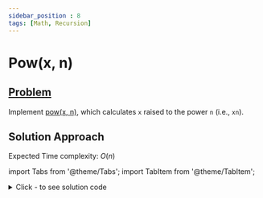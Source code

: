 ```yaml
---
sidebar_position : 8
tags: [Math, Recursion]
---
```


# Pow(x, n)

## [Problem](https://leetcode.com/problems/powx-n/)

<p>Implement <a href="http://www.cplusplus.com/reference/valarray/pow/" target="_blank">pow(x, n)</a>, which calculates <code>x</code> raised to the power <code>n</code> (i.e., <code>xn</code>).</p>

## Solution Approach

Expected Time complexity: $O(n)$

import Tabs from '@theme/Tabs';
import TabItem from '@theme/TabItem';

<details><summary>Click - to see solution code</summary>

<Tabs>
<TabItem value="cpp" label="C++">

```cpp

```
</TabItem>
</Tabs>

</details>
